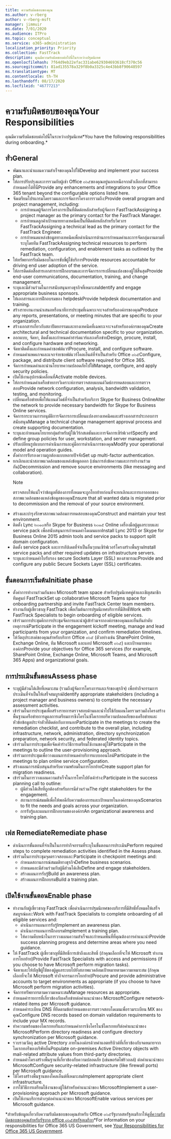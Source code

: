 ```yaml
---
title: ความรับผิดชอบของคุณ
ms.author: v-rberg
author: v-rberg-msft
manager: jimmuir
ms.date: 7/01/2020
ms.audience: ITPro
ms.topic: conceptual
ms.service: o365-administration
localization_priority: Priority
ms.collection: FastTrack
description: คุณมีความรับผิดชอบต่อไปนี้ในระหว่างปฐมนิเทศ
ms.openlocfilehash: 7f64d9eb22efac331abe629304693618cf370c56
ms.sourcegitcommit: 81ad135578a329f8b0a3325c4e43bb8f90648597
ms.translationtype: MT
ms.contentlocale: th-TH
ms.lasthandoff: 08/17/2020
ms.locfileid: "46777213"
---
```

# <a name="your-responsibilities"></a><span data-ttu-id="93712-103">ความรับผิดชอบของคุณ</span><span class="sxs-lookup"><span data-stu-id="93712-103">Your Responsibilities</span></span>

<span data-ttu-id="93712-104">คุณมีความรับผิดชอบต่อไปนี้ในระหว่างปฐมนิเทศ\*</span><span class="sxs-lookup"><span data-stu-id="93712-104">You have the following responsibilities during onboarding.\*</span></span>
  
## <a name="general"></a><span data-ttu-id="93712-105">ทั่ว</span><span class="sxs-lookup"><span data-stu-id="93712-105">General</span></span>

- <span data-ttu-id="93712-106">พัฒนาและนำแผนความสำเร็จของคุณไปใช้</span><span class="sxs-lookup"><span data-stu-id="93712-106">Develop and implement your success plan.</span></span>
- <span data-ttu-id="93712-107">ให้การปรับปรุงและการรวมกับผู้เช่า Office ๓๖๕ของคุณอยู่นอกเหนือจากตัวเลือกที่สามารถกำหนดค่าได้ที่นี่</span><span class="sxs-lookup"><span data-stu-id="93712-107">Provide any enhancements and integrations to your Office 365 tenant beyond the configurable options listed here.</span></span>  
- <span data-ttu-id="93712-108">จัดเตรียมโปรแกรมโดยรวมและการจัดการโครงการรวมถึง:</span><span class="sxs-lookup"><span data-stu-id="93712-108">Provide overall program and project management, including:</span></span> 
  - <span data-ttu-id="93712-109">การกำหนดผู้จัดการโครงการเป็นที่ติดต่อหลักสำหรับผู้จัดการ FastTrack</span><span class="sxs-lookup"><span data-stu-id="93712-109">Assigning a project manager as the primary contact for the FastTrack Manager.</span></span>
  - <span data-ttu-id="93712-110">การกำหนดลูกค้าเป้าหมายทางเทคนิคเป็นที่ติดต่อหลักสำหรับวิศวกร FastTrack</span><span class="sxs-lookup"><span data-stu-id="93712-110">Assigning a technical lead as the primary contact for the FastTrack Engineer.</span></span>
  - <span data-ttu-id="93712-111">การกำหนดแหล่งข้อมูลทางเทคนิคเพื่อดำเนินการด้านการกำหนดค่าและการจัดกลุ่มงานตามที่ระบุโดยทีม FastTrack</span><span class="sxs-lookup"><span data-stu-id="93712-111">Assigning technical resources to perform remediation, configuration, and enablement tasks as outlined by the FastTrack team.</span></span> 
- <span data-ttu-id="93712-112">ให้ทรัพยากรรับผิดชอบในการขับขี่ผู้ใช้บริการ</span><span class="sxs-lookup"><span data-stu-id="93712-112">Provide resources accountable for driving end user adoption of the service.</span></span> 
- <span data-ttu-id="93712-113">ให้การติดต่อสื่อสารเอกสารการฝึกอบรมและการจัดการการเปลี่ยนแปลงของผู้ใช้สิ้นสุด</span><span class="sxs-lookup"><span data-stu-id="93712-113">Provide end-user communications, documentation, training, and change management.</span></span>
- <span data-ttu-id="93712-114">ระบุและมีส่วนร่วมในการสนับสนุนทางธุรกิจที่เหมาะสม</span><span class="sxs-lookup"><span data-stu-id="93712-114">Identify and engage appropriate business sponsors.</span></span>  
- <span data-ttu-id="93712-115">ให้เอกสารและการฝึกอบรมของ helpdesk</span><span class="sxs-lookup"><span data-stu-id="93712-115">Provide helpdesk documentation and training.</span></span>  
- <span data-ttu-id="93712-116">สร้างรายงานงานนำเสนอหรือนาทีการประชุมที่เฉพาะเจาะจงสำหรับองค์กรของคุณ</span><span class="sxs-lookup"><span data-stu-id="93712-116">Produce any reports, presentations, or meeting minutes that are specific to your organization.</span></span> 
- <span data-ttu-id="93712-117">สร้างเอกสารเกี่ยวกับสถาปัตยกรรมและทางเทคนิคที่เฉพาะเจาะจงสำหรับองค์กรของคุณ</span><span class="sxs-lookup"><span data-stu-id="93712-117">Create architectural and technical documentation specific to your organization.</span></span>   
- <span data-ttu-id="93712-118">ออกแบบ, จัดหา, ติดตั้งและกำหนดค่าฮาร์ดแวร์และเครือข่าย</span><span class="sxs-lookup"><span data-stu-id="93712-118">Design, procure, install, and configure hardware and networking.</span></span>   
- <span data-ttu-id="93712-119">จัดหาติดตั้งและกำหนดค่าซอฟต์แวร์</span><span class="sxs-lookup"><span data-stu-id="93712-119">Procure, install, and configure software.</span></span>  
- <span data-ttu-id="93712-120">กำหนดค่าแพคเกจและแจกจ่ายซอฟต์แวร์ไคลเอ็นต์ที่จำเป็นสำหรับ Office ๓๖๕</span><span class="sxs-lookup"><span data-stu-id="93712-120">Configure, package, and distribute client software required for Office 365.</span></span>  
- <span data-ttu-id="93712-121">จัดการกำหนดค่าและนำนโยบายความปลอดภัยไปใช้</span><span class="sxs-lookup"><span data-stu-id="93712-121">Manage, configure, and apply security policies.</span></span>
- <span data-ttu-id="93712-122">เปิดใช้งานอุปกรณ์เคลื่อนที่</span><span class="sxs-lookup"><span data-stu-id="93712-122">Activate mobile devices.</span></span>
- <span data-ttu-id="93712-123">ให้การกำหนดค่าเครือข่ายการวิเคราะห์การตรวจสอบแบนด์วิดธ์การทดสอบและการตรวจสอบ</span><span class="sxs-lookup"><span data-stu-id="93712-123">Provide network configuration, analysis, bandwidth validation, testing, and monitoring.</span></span> 
- <span data-ttu-id="93712-124">เปลี่ยนเครือข่ายเพื่อให้แบนด์วิดธ์ที่จำเป็นสำหรับบริการ Skype for Business Online</span><span class="sxs-lookup"><span data-stu-id="93712-124">Alter the network to provide necessary bandwidth for Skype for Business Online services.</span></span> 
- <span data-ttu-id="93712-125">จัดการกระบวนการอนุมัติการจัดการการเปลี่ยนแปลงทางเทคนิคและสร้างเอกสารประกอบการสนับสนุน</span><span class="sxs-lookup"><span data-stu-id="93712-125">Manage a technical change management approval process and create supporting documentation.</span></span>  
- <span data-ttu-id="93712-126">ระบุและกำหนดนโยบายกลุ่มสำหรับผู้ใช้เวิร์กสเตชันและการจัดการเซิร์ฟเวอร์</span><span class="sxs-lookup"><span data-stu-id="93712-126">Specify and define group policies for user, workstation, and server management.</span></span> 
- <span data-ttu-id="93712-127">ปรับเปลี่ยนรูปแบบการดำเนินการและคู่มือการดำเนินการของคุณ</span><span class="sxs-lookup"><span data-stu-id="93712-127">Modify your operational model and operation guides.</span></span> 
- <span data-ttu-id="93712-128">ตั้งค่าการรับรองความถูกต้องแบบหลายปัจจัย</span><span class="sxs-lookup"><span data-stu-id="93712-128">Set up multi-factor authentication.</span></span>  
- <span data-ttu-id="93712-129">ยกเลิกและนำสภาพแวดล้อมของแหล่งข้อมูลออก (เช่นการส่งข้อความและการทำงานร่วมกัน)</span><span class="sxs-lookup"><span data-stu-id="93712-129">Decommission and remove source environments (like messaging and collaboration).</span></span> 
    > [!NOTE]
    > <span data-ttu-id="93712-130">ตรวจสอบให้แน่ใจว่าข้อมูลที่ต้องการทั้งหมดจะถูกโยกย้ายก่อนที่จะยกเลิกและการเอาออกของสภาพแวดล้อมของแหล่งข้อมูลของคุณ</span><span class="sxs-lookup"><span data-stu-id="93712-130">Ensure that all wanted data is migrated prior to decommission and the removal of your source environment.</span></span> 
- <span data-ttu-id="93712-131">สร้างและบำรุงรักษาสภาพแวดล้อมการทดสอบของคุณ</span><span class="sxs-lookup"><span data-stu-id="93712-131">Construct and maintain your test environment.</span></span>  
- <span data-ttu-id="93712-132">ติดตั้ง Lync ๒๐๑๓หรือ Skype for Business ๒๐๑๕ Online เครื่องมือผู้ดูแลระบบและ service pack เพื่อสนับสนุนการกำหนดค่าโดเมนแยก</span><span class="sxs-lookup"><span data-stu-id="93712-132">Install Lync 2013 or Skype for Business Online 2015 admin tools and service packs to support split domain configuration.</span></span>
- <span data-ttu-id="93712-133">ติดตั้ง service pack และการอัปเดตที่จำเป็นอื่นๆบนเซิร์ฟเวอร์โครงสร้างพื้นฐาน</span><span class="sxs-lookup"><span data-stu-id="93712-133">Install service packs and other required updates on infrastructure servers.</span></span> 
- <span data-ttu-id="93712-134">ระบุและกำหนดค่าใบรับรอง secure Sockets Layer (SSL) ของสาธารณะ</span><span class="sxs-lookup"><span data-stu-id="93712-134">Provide and configure any public Secure Sockets Layer (SSL) certificates.</span></span> 
    
## <a name="initiate-phase"></a><span data-ttu-id="93712-135">ขั้นตอนการเริ่มต้น</span><span class="sxs-lookup"><span data-stu-id="93712-135">Initiate phase</span></span>

- <span data-ttu-id="93712-136">ตั้งค่าการทำงานร่วมกันของ Microsoft team space สำหรับปฐมนิเทศคู่ค้าและเชิญสมาชิกทีมศูนย์ FastTrack</span><span class="sxs-lookup"><span data-stu-id="93712-136">Set up collaborative Microsoft Teams space for onboarding partnership and invite FastTrack Center team members.</span></span>   
- <span data-ttu-id="93712-137">ทำงานกับผู้เชี่ยวชาญ FastTrack เพื่อเริ่มต้นการปฐมนิเทศบริการที่มีสิทธิ์</span><span class="sxs-lookup"><span data-stu-id="93712-137">Work with FastTrack Specialists to begin onboarding of eligible services.</span></span>    
- <span data-ttu-id="93712-138">เข้าร่วมการประชุมคิกการประชุมจัดการและนำผู้เข้าร่วมจากองค์กรของคุณและยืนยันลำดับเหตุการณ์</span><span class="sxs-lookup"><span data-stu-id="93712-138">Participate in the engagement kickoff meeting, manage and lead participants from your organization, and confirm remediation timelines.</span></span>   
- <span data-ttu-id="93712-139">ให้วัตถุประสงค์ของคุณสำหรับบริการ Office ๓๖๕ (ตัวอย่างเช่น SharePoint Online, Exchange Online, ทีม Microsoft และแอป Microsoft ๓๖๕) และเป้าหมายขององค์กร</span><span class="sxs-lookup"><span data-stu-id="93712-139">Provide your objectives for Office 365 services (for example, SharePoint Online, Exchange Online, Microsoft Teams, and Microsoft 365 Apps) and organizational goals.</span></span>
    
## <a name="assess-phase"></a><span data-ttu-id="93712-140">การประเมินขั้นตอน</span><span class="sxs-lookup"><span data-stu-id="93712-140">Assess phase</span></span>

- <span data-ttu-id="93712-141">ระบุผู้มีส่วนได้เสียที่เหมาะสม (รวมถึงผู้จัดการโครงการและเจ้าของธุรกิจ) เพื่อทำกิจกรรมการประเมินที่จำเป็นให้เสร็จสมบูรณ์</span><span class="sxs-lookup"><span data-stu-id="93712-141">Identify appropriate stakeholders (including a project manager and business owners) to complete the necessary assessment activities.</span></span>    
- <span data-ttu-id="93712-142">เข้าร่วมในการประชุมเพื่อสร้างรายการตรวจสอบด้านและนำไปใช้กับแผนโดยรวมรวมถึงโครงสร้างพื้นฐานเครือข่ายการดูแลการเตรียมการซิงโครไนซ์ไดเรกทอรีความปลอดภัยของเครือข่ายและหัวข้อข้อมูลประจำตัวที่ติดต่อกับภายนอก</span><span class="sxs-lookup"><span data-stu-id="93712-142">Participate in the meetings to create the remediation checklist, and contribute to the overall plan, including infrastructure, network, administration, directory synchronization preparation, network security, and federated identity topics.</span></span>   
- <span data-ttu-id="93712-143">เข้าร่วมในการประชุมเพื่อจัดเค้าร่างวิธีการเตรียมใช้งานของผู้ใช้</span><span class="sxs-lookup"><span data-stu-id="93712-143">Participate in the meetings to outline the user-provisioning approach.</span></span>  
- <span data-ttu-id="93712-144">เข้าร่วมการประชุมเพื่อวางแผนการกำหนดค่าบริการแบบออนไลน์</span><span class="sxs-lookup"><span data-stu-id="93712-144">Participate in the meetings to plan online service configuration.</span></span>    
- <span data-ttu-id="93712-145">สร้างแผนการสนับสนุนสำหรับความพร้อมในการโยกย้าย</span><span class="sxs-lookup"><span data-stu-id="93712-145">Create support plan for migration readiness.</span></span> 
- <span data-ttu-id="93712-146">เข้าร่วมในการวางแผนความสำเร็จในการโทรไปยังเค้าร่าง:</span><span class="sxs-lookup"><span data-stu-id="93712-146">Participate in the success planning call to outline:</span></span>   
  - <span data-ttu-id="93712-147">ผู้มีส่วนได้เสียที่ถูกต้องสำหรับการมีส่วนร่วม</span><span class="sxs-lookup"><span data-stu-id="93712-147">The right stakeholders for the engagement.</span></span>  
  - <span data-ttu-id="93712-148">สถานการณ์สมมติเพื่อให้พอดีกับความต้องการและเป้าหมายในองค์กรของคุณ</span><span class="sxs-lookup"><span data-stu-id="93712-148">Scenarios to fit the needs and goals across your organization.</span></span>
  - <span data-ttu-id="93712-149">การรับรู้และแผนการฝึกอบรมขององค์กร</span><span class="sxs-lookup"><span data-stu-id="93712-149">An organizational awareness and training plan.</span></span>
    
## <a name="remediate-phase"></a><span data-ttu-id="93712-150">เฟส Remediate</span><span class="sxs-lookup"><span data-stu-id="93712-150">Remediate phase</span></span>

- <span data-ttu-id="93712-151">ดำเนินการขั้นตอนที่จำเป็นในการทำกิจกรรมที่ระบุในขั้นตอนการประเมิน</span><span class="sxs-lookup"><span data-stu-id="93712-151">Perform required steps to complete remediation activities identified in the Assess phase.</span></span> 
- <span data-ttu-id="93712-152">เข้าร่วมในการประชุมจุดตรวจสอบและ:</span><span class="sxs-lookup"><span data-stu-id="93712-152">Participate in checkpoint meetings and:</span></span> 
  - <span data-ttu-id="93712-153">กำหนดสถานการณ์สมมติทางธุรกิจ</span><span class="sxs-lookup"><span data-stu-id="93712-153">Define business scenarios.</span></span>   
  - <span data-ttu-id="93712-154">กำหนดและมีส่วนร่วมกับผู้มีส่วนได้เสีย</span><span class="sxs-lookup"><span data-stu-id="93712-154">Define and engage stakeholders.</span></span>
  - <span data-ttu-id="93712-155">สร้างแผนการรับรู้</span><span class="sxs-lookup"><span data-stu-id="93712-155">Build an awareness plan.</span></span> 
  - <span data-ttu-id="93712-156">สร้างแผนการฝึกอบรม</span><span class="sxs-lookup"><span data-stu-id="93712-156">Build a training plan.</span></span>
    
## <a name="enable-phase"></a><span data-ttu-id="93712-157">เปิดใช้งานขั้นตอน</span><span class="sxs-lookup"><span data-stu-id="93712-157">Enable phase</span></span>

- <span data-ttu-id="93712-158">ทำงานกับผู้เชี่ยวชาญ FastTrack เพื่อดำเนินการปฐมนิเทศของบริการที่มีสิทธิ์ทั้งหมดให้เสร็จสมบูรณ์และ:</span><span class="sxs-lookup"><span data-stu-id="93712-158">Work with FastTrack Specialists to complete onboarding of all eligible services and:</span></span>  
  - <span data-ttu-id="93712-159">ดำเนินการแผนการรับรู้</span><span class="sxs-lookup"><span data-stu-id="93712-159">Implement an awareness plan.</span></span>  
  - <span data-ttu-id="93712-160">ดำเนินการแผนการฝึกอบรม</span><span class="sxs-lookup"><span data-stu-id="93712-160">Implement a training plan.</span></span> 
  - <span data-ttu-id="93712-161">ให้ความคืบหน้าในการวางแผนความสำเร็จและกำหนดพื้นที่ที่คุณต้องการคำแนะนำ</span><span class="sxs-lookup"><span data-stu-id="93712-161">Provide success planning progress and determine areas where you need guidance.</span></span>
- <span data-ttu-id="93712-162">ให้ FastTrack ผู้เชี่ยวชาญที่มีสิทธิ์การเข้าถึงและสิทธิ์ (ถ้าคุณเลือกที่จะให้ Microsoft ทำงานการโยกย้าย)</span><span class="sxs-lookup"><span data-stu-id="93712-162">Provide FastTrack Specialists with access and permissions (if you choose to have Microsoft perform migration tasks).</span></span>  
- <span data-ttu-id="93712-163">จัดหาและให้บัญชีผู้ใช้ของผู้ดูแลระบบไปยังสภาพแวดล้อมเป้าหมายตามความเหมาะสม (ถ้าคุณเลือกที่จะให้ Microsoft ทำกิจกรรมการโยกย้าย)</span><span class="sxs-lookup"><span data-stu-id="93712-163">Procure and provide administrative accounts to target environments as appropriate (if you choose to have Microsoft perform migration activities).</span></span>   
- <span data-ttu-id="93712-164">จัดการทรัพยากรตามความเหมาะสม</span><span class="sxs-lookup"><span data-stu-id="93712-164">Manage resources as appropriate.</span></span>   
- <span data-ttu-id="93712-165">กำหนดค่ารายการที่เกี่ยวข้องกับเครือข่ายต่อคำแนะนำของ Microsoft</span><span class="sxs-lookup"><span data-stu-id="93712-165">Configure network-related items per Microsoft guidance.</span></span>  
- <span data-ttu-id="93712-166">กำหนดค่าระเบียน DNS ที่ยึดตามข้อกำหนดของการตรวจสอบโดเมนเพื่อรวมระเบียน MX ของคุณ</span><span class="sxs-lookup"><span data-stu-id="93712-166">Configure DNS records based on domain validation requirements to include your MX records.</span></span>   
- <span data-ttu-id="93712-167">ทำความพร้อมของไดเรกทอรีและกำหนดค่าการซิงโครไนซ์ไดเรกทอรีต่อคำแนะนำของ Microsoft</span><span class="sxs-lookup"><span data-stu-id="93712-167">Perform directory readiness and configure directory synchronization per Microsoft guidance.</span></span>
- <span data-ttu-id="93712-168">รวบรวมวัตถุ active Directory ภายในองค์กรด้วยค่าแอตทริบิวต์ที่เกี่ยวข้องกับจดหมายจากไดเรกทอรีของบริษัทอื่น</span><span class="sxs-lookup"><span data-stu-id="93712-168">Populate on-premises Active Directory objects with mail-related attribute values from third-party directories.</span></span>   
- <span data-ttu-id="93712-169">กำหนดค่าโครงสร้างพื้นฐานที่เกี่ยวข้องกับความปลอดภัย (เช่นพอร์ตไฟร์วอลล์) ต่อคำแนะนำของ Microsoft</span><span class="sxs-lookup"><span data-stu-id="93712-169">Configure security-related infrastructure (like firewall ports) per Microsoft guidance.</span></span>
- <span data-ttu-id="93712-170">ใช้โครงสร้างพื้นฐานของไคลเอ็นต์ที่เหมาะสม</span><span class="sxs-lookup"><span data-stu-id="93712-170">Implement appropriate client infrastructure.</span></span>  
- <span data-ttu-id="93712-171">การใช้วิธีการเตรียมใช้งานของผู้ใช้สำหรับคำแนะนำของ Microsoft</span><span class="sxs-lookup"><span data-stu-id="93712-171">Implement a user-provisioning approach per Microsoft guidance.</span></span>  
- <span data-ttu-id="93712-172">เปิดใช้งานบริการต่างๆต่อคำแนะนำของ Microsoft</span><span class="sxs-lookup"><span data-stu-id="93712-172">Enable various services per Microsoft guidance.</span></span>  
    
<span data-ttu-id="93712-173">\*สำหรับข้อมูลเกี่ยวกับความรับผิดชอบของคุณสำหรับ Office ๓๖๕รัฐบาลสหรัฐอเมริกาให้ดู[ที่ความรับผิดชอบของคุณสำหรับรัฐบาล office ๓๖๕สหรัฐอเมริกา](US-Gov-appendix-your-responsibilities.md)</span><span class="sxs-lookup"><span data-stu-id="93712-173">\*For information on your responsibilities for Office 365 US Government, see [Your Responsibilities for Office 365 US Government](US-Gov-appendix-your-responsibilities.md).</span></span>
  
